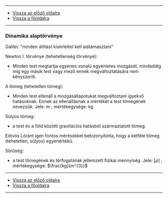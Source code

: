 
---

- [Vissza az előző oldalra](../fizika.md)
- [Vissza a főoldalra](../../../../README.md)

---

### Dinamika alaptörvénye

Galilei: "minden állítást kísérlettel kell alátámasztani"

Newton I. törvénye (tehetetlenség törvénye):
- Minden test megtartja egyenes vonalú egyenletes mozgását, mindaddig míg egy másik test vagy mező ennek megváltoztatására nem kényszeríti.

A tömeg (tehetetlen tömeg):
- Minden test ellenáll a mozgásállapotukat megváltoztani igyekvő hatásoknak. Ennek az ellenállásnak a mértékét a test tömegének nevezzük. Jele: m ; mértékegysége: kg

Súlyos tömeg:
- a test és a föld közötti gravitációs hatásból származtatott tömeg.

Eötvös Lóránt igen fontos mérésekkel bebizonyította, hogy a kétféle tömeg (tehetetlen, súlyos) egyenértékű.

Sűrűség:
- a test tömegének és térfogatának jellemzett fizikai mennyiség. Jele: [$\rho$] ; mértékegysége: $\frac{kg}{m^{3}}$

---

- [Vissza az előző oldalra](../fizika.md)
- [Vissza a főoldalra](../../../../README.md)

---